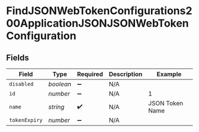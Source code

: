 # FindJSONWebTokenConfigurations200ApplicationJSONJSONWebTokenConfiguration


## Fields

| Field              | Type               | Required           | Description        | Example            |
| ------------------ | ------------------ | ------------------ | ------------------ | ------------------ |
| `disabled`         | *boolean*          | :heavy_minus_sign: | N/A                |                    |
| `id`               | *number*           | :heavy_minus_sign: | N/A                | 1                  |
| `name`             | *string*           | :heavy_check_mark: | N/A                | JSON Token Name    |
| `tokenExpiry`      | *number*           | :heavy_minus_sign: | N/A                |                    |
